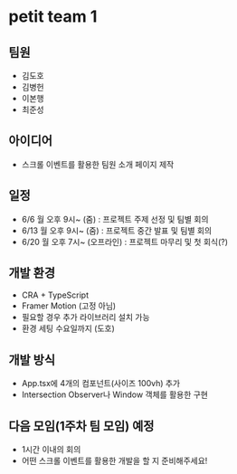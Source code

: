 # petit team 1

## 팀원
- 김도호
- 김병헌
- 이본행
- 최준성

## 아이디어
- 스크롤 이벤트를 활용한 팀원 소개 페이지 제작

## 일정
- 6/6 월 오후 9시~ (줌) : 프로젝트 주제 선정 및 팀별 회의
- 6/13 월 오후 9시~ (줌) : 프로젝트 중간 발표 및 팀별 회의
- 6/20 월 오후 7시~ (오프라인) : 프로젝트 마무리 및 첫 회식(?)


## 개발 환경
- CRA + TypeScript
- Framer Motion (고정 아님)
- 필요할 경우 추가 라이브러리 설치 가능
- 환경 세팅 수요일까지 (도호)


## 개발 방식
- App.tsx에 4개의 컴포넌트(사이즈 100vh) 추가
- Intersection Observer나 Window 객체를 활용한 구현

## 다음 모임(1주차 팀 모임) 예정
- 1시간 이내의 회의
- 어떤 스크롤 이벤트를 활용한 개발을 할 지 준비해주세요!

